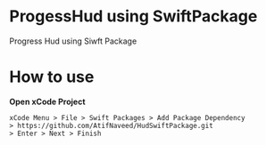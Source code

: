 # ProgessHud using SwiftPackage

Progress Hud using Siwft Package

# How to use
**Open xCode Project**

    xCode Menu > File > Swift Packages > Add Package Dependency 
    > https://github.com/AtifNaveed/HudSwiftPackage.git 
    > Enter > Next > Finish
